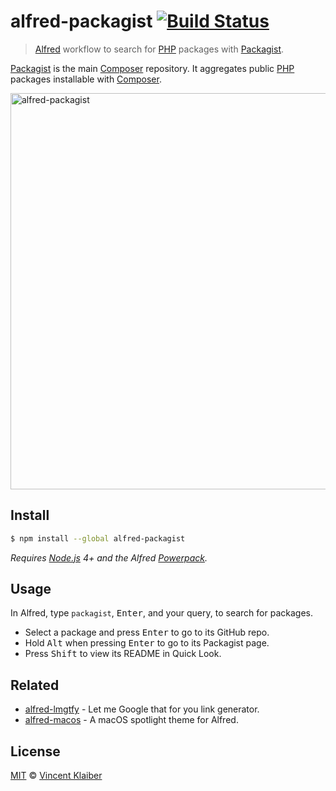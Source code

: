 # alfred-packagist [![Build Status](https://img.shields.io/travis/vinkla/alfred-packagist/master.svg?style=flat)](https://travis-ci.org/vinkla/alfred-packagist)

> [Alfred](https://www.alfredapp.com) workflow to search for [PHP](https://secure.php.net) packages with [Packagist](https://packagist.org).

[Packagist](https://packagist.org) is the main [Composer](https://getpackagist.org) repository. It aggregates public [PHP](https://secure.php.net) packages installable with [Composer](https://getpackagist.org).

[<img alt="alfred-packagist" src="https://cloud.githubusercontent.com/assets/499192/21687373/4dbd7352-d369-11e6-8f54-f1dd66adae74.png" width="634">](https://getpackagist.org)

## Install

```sh
$ npm install --global alfred-packagist
```

*Requires [Node.js](https://nodejs.org) 4+ and the Alfred [Powerpack](https://www.alfredapp.com/powerpack).*

## Usage

In Alfred, type `packagist`, <kbd>Enter</kbd>, and your query, to search for packages.

- Select a package and press <kbd>Enter</kbd> to go to its GitHub repo.<br>
- Hold <kbd>Alt</kbd> when pressing <kbd>Enter</kbd> to go to its Packagist page.<br>
- Press <kbd>Shift</kbd> to view its README in Quick Look.

## Related

- [alfred-lmgtfy](https://github.com/vinkla/alfred-lmgtfy) - Let me Google that for you link generator.
- [alfred-macos](https://github.com/vinkla/alfred-macos) - A macOS spotlight theme for Alfred.

## License

[MIT](LICENSE) © [Vincent Klaiber](https://vinkla.com)

